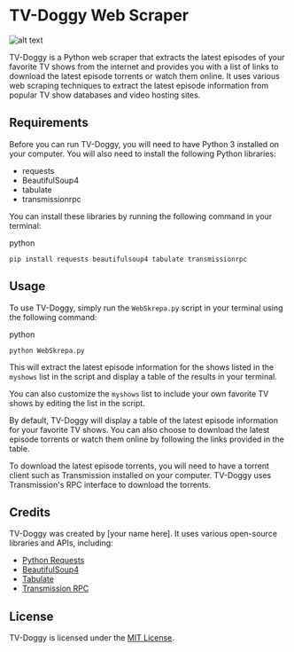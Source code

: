 TV-Doggy Web Scraper
====================

![alt text](https://imgur.com/78IiR5w)

TV-Doggy is a Python web scraper that extracts the latest episodes of your favorite TV shows from the internet and provides you with a list of links to download the latest episode torrents or watch them online. It uses various web scraping techniques to extract the latest episode information from popular TV show databases and video hosting sites.

Requirements
------------

Before you can run TV-Doggy, you will need to have Python 3 installed on your computer. You will also need to install the following Python libraries:

-   requests
-   BeautifulSoup4
-   tabulate
-   transmissionrpc

You can install these libraries by running the following command in your terminal:

python

`pip install requests beautifulsoup4 tabulate transmissionrpc`

Usage
-----

To use TV-Doggy, simply run the `WebSkrepa.py` script in your terminal using the following command:

python

`python WebSkrepa.py`

This will extract the latest episode information for the shows listed in the `myshows` list in the script and display a table of the results in your terminal.

You can also customize the `myshows` list to include your own favorite TV shows by editing the list in the script.

By default, TV-Doggy will display a table of the latest episode information for your favorite TV shows. You can also choose to download the latest episode torrents or watch them online by following the links provided in the table.

To download the latest episode torrents, you will need to have a torrent client such as Transmission installed on your computer. TV-Doggy uses Transmission's RPC interface to download the torrents.

Credits
-------

TV-Doggy was created by [your name here]. It uses various open-source libraries and APIs, including:

-   [Python Requests](https://requests.readthedocs.io/en/master/)
-   [BeautifulSoup4](https://www.crummy.com/software/BeautifulSoup/bs4/doc/)
-   [Tabulate](https://pypi.org/project/tabulate/)
-   [Transmission RPC](https://github.com/mrpapercut/transmissionrpc)

License
-------

TV-Doggy is licensed under the [MIT License](https://github.com/%5Byour-github-username%5D/tv-doggy/blob/main/LICENSE).